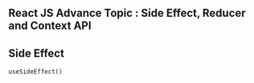 ## React JS Advance Topic : Side Effect, Reducer and Context API

## Side Effect

`useSideEffect()`
